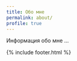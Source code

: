 ```yaml
---
title: Обо мне
permalink: about/
profile: true
---
```


Информация обо мне ...

{% include footer.html %}
